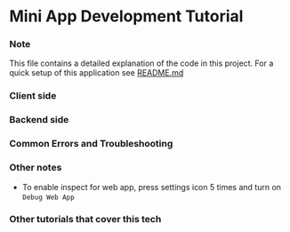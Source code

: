# Mini App Development Tutorial

### Note
This file contains a detailed explanation of the code in this project. For a quick setup of this application see [README.md](README.md)

### Client side

### Backend side

### Common Errors and Troubleshooting

### Other notes
- To enable inspect for web app, press settings icon 5 times and turn on `Debug Web App`

### Other tutorials that cover this tech
